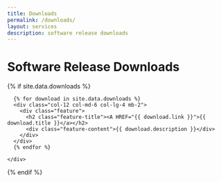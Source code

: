 ```yaml
---
title: Downloads
permalink: /downloads/
layout: services
description: software release downloads
---
```


# Software Release Downloads

{% if site.data.downloads %}
<div class="strip strip-grey">
  <div class="container pt-6 pb-6 pt-md-10 pb-md-10">
    <div class="row justify-content-center">

      {% for download in site.data.downloads %}
      <div class="col-12 col-md-6 col-lg-4 mb-2">
        <div class="feature">
          <h2 class="feature-title"><A HREF="{{ download.link }}">{{ download.title }}</a></h2>
          <div class="feature-content">{{ download.description }}</div>
        </div>
      </div>
      {% endfor %}

    </div>
  </div>
</div>
{% endif %}

